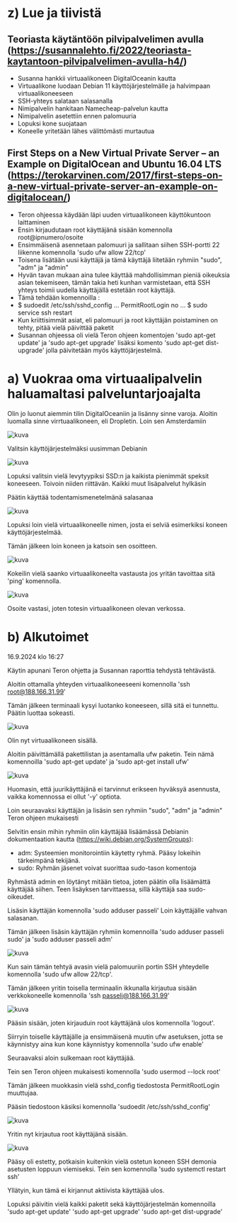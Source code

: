 # z) Lue ja tiivistä

## Teoriasta käytäntöön pilvipalvelimen avulla (https://susannalehto.fi/2022/teoriasta-kaytantoon-pilvipalvelimen-avulla-h4/)

- Susanna hankkii virtuaalikoneen DigitalOceanin kautta
- Virtuaalikone luodaan Debian 11 käyttöjärjestelmälle ja halvimpaan virtuaalikoneeseen
- SSH-yhteys salataan salasanalla
- Nimipalvelin hankitaan Namecheap-palvelun kautta
- Nimipalvelin asetettiin ennen palomuuria
- Lopuksi kone suojataan
- Koneelle yritetään lähes välittömästi murtautua

## First Steps on a New Virtual Private Server – an Example on DigitalOcean and Ubuntu 16.04 LTS (https://terokarvinen.com/2017/first-steps-on-a-new-virtual-private-server-an-example-on-digitalocean/)

- Teron ohjeessa käydään läpi uuden virtuaalikoneen käyttökuntoon laittaminen
- Ensin kirjaudutaan root käyttäjänä sisään komennolla root@ipnumero/osoite
- Ensimmäisenä asennetaan palomuuri ja sallitaan siihen SSH-portti 22 liikenne komennolla 'sudo ufw allow 22/tcp'
- Toisena lisätään uusi käyttäjä ja tämä käyttäjä liitetään ryhmiin "sudo", "adm" ja "admin"
- Hyvän tavan mukaan aina tulee käyttää mahdollisimman pieniä oikeuksia asian tekemiseen, tämän takia heti kunhan varmistetaan, että SSH yhteys toimii uudella käyttäjällä estetään root käyttäjä.
- Tämä tehdään komennoilla :
- $ sudoedit /etc/ssh/sshd_config
    ...
    PermitRootLogin no
    ...
  $ sudo service ssh restart
- Kun kriittisimmät asiat, eli palomuuri ja root käyttäjän poistaminen on tehty, pitää vielä päivittää paketit
- Susannan ohjeessa oli vielä Teron ohjeen komentojen 'sudo apt-get update' ja 'sudo apt-get upgrade' lisäksi komento 'sudo apt-get dist-upgrade' jolla päivitetään myös käyttöjärjestelmä.


# a) Vuokraa oma virtuaalipalvelin haluamaltasi palveluntarjoajalta

Olin jo luonut aiemmin tilin DigitalOceaniin ja lisänny sinne varoja. Aloitin luomalla sinne virrtuaalikoneen, eli Dropletin.
Loin sen Amsterdamiin

![kuva](https://github.com/user-attachments/assets/595e2592-f7bb-48fb-9619-9387bbf36d90)

Valitsin käyttöjärjestelmäksi uusimman Debianin

![kuva](https://github.com/user-attachments/assets/b4e8d42a-ad63-4153-bbee-935dfbaa240b)

Lopuksi valitsin vielä levytyypiksi SSD:n ja kaikista pienimmät speksit koneeseen. Toivoin niiden riittävän.
Kaikki muut lisäpalvelut hylkäsin

Päätin käyttää todentamismenetelmänä salasanaa

![kuva](https://github.com/user-attachments/assets/daec0eb4-a464-47f9-9d1a-716421991000)

Lopuksi loin vielä virtuaalikoneelle nimen, josta ei selviä esimerkiksi koneen käyttöjärjestelmää.

Tämän jälkeen loin koneen ja katsoin sen osoitteen.

![kuva](https://github.com/user-attachments/assets/c63b8231-5558-48c8-8a4c-6efd89fcd404)

Kokeilin vielä saanko virtuaalikoneelta vastausta jos yritän tavoittaa sitä 'ping' komennolla.

![kuva](https://github.com/user-attachments/assets/9ef7dee2-7be2-474c-b6ed-b89858e4c76d)

Osoite vastasi, joten totesin virtuaalikoneen olevan verkossa.

# b) Alkutoimet

16.9.2024 klo 16:27

Käytin apunani Teron ohjetta ja Susannan raporttia tehdystä tehtävästä.

Aloitin ottamalla yhteyden virtuaalikoneeseeni komennolla 'ssh root@188.166.31.99'

Tämän jälkeen terminaali kysyi luotanko koneeseen, sillä sitä ei tunnettu. Päätin luottaa sokeasti.

![kuva](https://github.com/user-attachments/assets/eaf60a8c-6b55-4ef9-a101-55cd662f0dff)

Olin nyt virtuaalikoneen sisällä.

Aloitin päivittämällä pakettilistan ja asentamalla ufw paketin.
Tein nämä komennoilla 'sudo apt-get update' ja 'sudo apt-get install ufw'

![kuva](https://github.com/user-attachments/assets/4f6ce47b-5e0e-4dbd-9260-f482c6ff0be6)

Huomasin, että juurikäyttäjänä ei tarvinnut erikseen hyväksyä asennusta, vaikka komennossa ei ollut '-y' optiota.

Loin seuraavaksi käyttäjän ja lisäsin sen ryhmiin "sudo", "adm" ja "admin" Teron ohjeen mukaisesti

Selvitin ensin mihin ryhmiin olin käyttäjää lisäämässä Debianin dokumentaation kautta (https://wiki.debian.org/SystemGroups):

- adm: Systeemien monitorointiin käytetty ryhmä. Pääsy lokeihin tärkeimpänä tekijänä.
- sudo: Ryhmän jäsenet voivat suorittaa sudo-tason komentoja

Ryhmästä admin en löytänyt mitään tietoa, joten päätin olla lisäämättä käyttäjää siihen. Teen lisäyksen tarvittaessa, sillä käyttäjä saa sudo-oikeudet.

Lisäsin käyttäjän komennolla 'sudo adduser passeli'
Loin käyttäjälle vahvan salasanan.

Tämän jälkeen lisäsin käyttäjän ryhmiin komennoilla
'sudo adduser passeli sudo' ja 'sudo adduser passeli adm'

![kuva](https://github.com/user-attachments/assets/a8f2803e-2696-495b-a5d3-aaa172f783b2)

Kun sain tämän tehtyä avasin vielä palomuuriin portin SSH yhteydelle komennolla 'sudo ufw allow 22/tcp'.

Tämän jälkeen yritin toisella terminaalin ikkunalla kirjautua sisään verkkokoneelle komennolla 'ssh passeli@188.166.31.99'

![kuva](https://github.com/user-attachments/assets/e605029e-440f-473f-8a24-8f6d1c5063fb)

Pääsin sisään, joten kirjauduin root käyttäjänä ulos komennolla 'logout'.

Siirryin toiselle käyttäjälle ja ensimmäisenä muutin ufw asetuksen, jotta se käynnistyy aina kun kone käynnistyy komennolla 'sudo ufw enable'

Seuraavaksi aloin sulkemaan root käyttäjää.

Tein sen Teron ohjeen mukaisesti komennolla 'sudo usermod --lock root'

Tämän jälkeen muokkasin vielä sshd_config tiedostosta PermitRootLogin muuttujaa.

Pääsin tiedostoon käsiksi komennolla 'sudoedit /etc/ssh/sshd_config'

![kuva](https://github.com/user-attachments/assets/328b527c-a4e2-4a2e-ad97-434ff5d072e3)

Yritin nyt kirjautua root käyttäjänä sisään. 

![kuva](https://github.com/user-attachments/assets/1e21935d-be8c-4324-9d2c-8810bd8f314a)

Pääsy oli estetty, potkaisin kuitenkin vielä ostetun koneen SSH demonia asetusten loppuun viemiseksi. Tein sen komennolla 'sudo systemctl restart ssh'

Yllätyin, kun tämä ei kirjannut aktiivista käyttäjää ulos.

Lopuksi päivitin vielä kaikki paketit sekä käyttöjärjestelmän komennoilla
'sudo apt-get update'
'sudo apt-get upgrade'
'sudo apt-get dist-upgrade'









  











  
